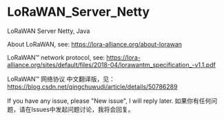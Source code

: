 # LoRaWAN_Server_Netty
LoRaWAN Server Netty, Java


About LoRaWAN, see: https://lora-alliance.org/about-lorawan

LoRaWAN™ network protocol, see: https://lora-alliance.org/sites/default/files/2018-04/lorawantm_specification_-v1.1.pdf

LoRaWAN™ 网络协议 中文翻译版，见： https://blog.csdn.net/qingchuwudi/article/details/50786289



If you have any issue, please "New issue", I will reply later.
如果你有任何问题，请在Issues中发起问题讨论，我将会回复。
